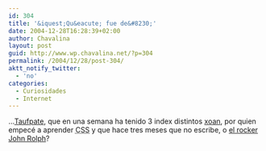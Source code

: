 ```yaml
---
id: 304
title: '&iquest;Qu&eacute; fue de&#8230;'
date: 2004-12-28T16:28:39+02:00
author: Chavalina
layout: post
guid: http://www.wp.chavalina.net/?p=304
permalink: /2004/12/28/post-304/
aktt_notify_twitter:
  - 'no'
categories:
  - Curiosidades
  - Internet
---
```

&#8230;<a href="http://www.taufpate.com/" target="_blank">Taufpate</a>, que en una semana ha tenido 3 index distintos <a href="http://toxico.bitacoras.com/" target="_blank">xoan</a>, por quien empecé a aprender <acronym title="Cascade Style Sheets">CSS</acronym> y que hace tres meses que no escribe, o <a href="http://www.trovadores.org/salvaje/" target="_blank">el rocker John Rolph</a>?
